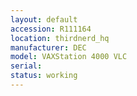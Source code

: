 ```yaml
---
layout: default
accession: R111164
location: thirdnerd_hq
manufacturer: DEC
model: VAXStation 4000 VLC
serial: 
status: working
---
```


